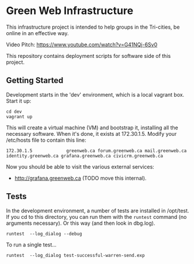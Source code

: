 # Green Web Infrastructure

This infrastructure project is intended to help groups in the
Tri-cities, be online in an effective way.

Video Pitch: https://www.youtube.com/watch?v=G41NQj-6Sv0

This repository contains deployment scripts for software
side of this project.

## Getting Started

Development starts in the 'dev' environment, which is a local vagrant
box. Start it up:

    cd dev
    vagrant up

This will create a virtual machine (VM) and bootstrap it, installing
all the necessary software.  When it's done, it exists at 172.30.1.5. Modify
your /etc/hosts file to contain this line:

    172.30.1.5             greenweb.ca forum.greenweb.ca mail.greenweb.ca identity.greenweb.ca grafana.greenweb.ca civicrm.greenweb.ca

Now you should be able to visit the various external services:

  - http://grafana.greenweb.ca (TODO move this internal).


## Tests

In the development environment, a number of tests are installed in
/opt/test.  If you cd to this directory, you can run them with the
`runtest` command (no arguments necessary). Or this way (and then
look in dbg.log).

    runtest  --log_dialog --debug

To run a single test...

    runtest  --log_dialog test-successful-warren-send.exp

